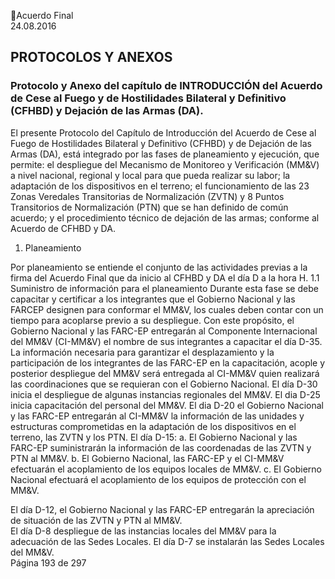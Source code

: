Acuerdo Final  
24.08.2016  

## PROTOCOLOS Y ANEXOS
### Protocolo y Anexo del capítulo de INTRODUCCIÓN del Acuerdo de Cese al Fuego y de Hostilidades  Bilateral y Definitivo (CFHBD) y Dejación de las Armas (DA).

El presente Protocolo del Capítulo de Introducción del Acuerdo de Cese al Fuego de Hostilidades Bilateral 
y  Definitivo  (CFHBD)  y  de  Dejación  de  las  Armas  (DA),  está  integrado  por  las  fases  de  planeamiento  y 
ejecución,  que  permite:  el  despliegue  del  Mecanismo  de  Monitoreo  y  Verificación  (MM&V)  a  nivel 
nacional, regional y local para que pueda realizar su labor; la adaptación de los dispositivos en el terreno; 
el funcionamiento de las 23 Zonas Veredales Transitorias de Normalización (ZVTN) y 8 Puntos Transitorios 
de Normalización  (PTN) que se han definido de común acuerdo; y el procedimiento técnico de dejación 
de las armas; conforme al Acuerdo de CFHBD y DA.  
1. Planeamiento  
 
Por planeamiento se entiende el conjunto de las actividades previas a la firma del Acuerdo Final que 
da inicio al CFHBD y DA el día D a la hora H. 
1.1 Suministro de información para el planeamiento 
Durante esta fase se debe capacitar y certificar a los integrantes que el Gobierno Nacional y las FARCEP designen para conformar el MM&V, los cuales deben contar con un tiempo para acoplarse previo a 
su  despliegue.  Con  este  propósito,  el  Gobierno  Nacional  y  las  FARC-EP  entregarán  al  Componente 
Internacional del MM&V (CI-MM&V) el nombre de sus integrantes a capacitar el día D-35.   
La información necesaria para garantizar el desplazamiento y la participación de los integrantes de las 
FARC-EP  en  la  capacitación,  acople  y  posterior  despliegue  del  MM&V  será  entregada  al  CI-MM&V 
quien realizará las coordinaciones que se requieran con el Gobierno Nacional. 
El día D-30 inicia el despliegue de algunas instancias regionales del MM&V. 
El dia D-25 inicia capacitación del personal del MM&V. 
El dia D-20 el Gobierno Nacional y las FARC-EP entregarán al CI-MM&V la información de las unidades 
y estructuras comprometidas en la adaptación de los dispositivos en el terreno, las ZVTN y los PTN. 
El día D-15: 
a. El Gobierno Nacional y las FARC-EP suministrarán la información de las coordenadas de las ZVTN y 
PTN al MM&V. 
b. El Gobierno Nacional, las FARC-EP y el CI-MM&V efectuarán el acoplamiento de los equipos locales 
de MM&V. 
c. El  Gobierno  Nacional  efectuará  el  acoplamiento  de  los  equipos  de  protección  con  el  MM&V. 
 
El día D-12, el Gobierno Nacional y las FARC-EP entregarán la apreciación de situación de las ZVTN y 
PTN al MM&V.   
El día D-8 despliegue de las instancias locales del MM&V para la adecuación de las Sedes Locales. 
El día D-7 se instalarán las Sedes Locales del MM&V.  
Página 193 de 297 
 

